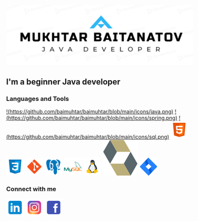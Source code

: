 [![Header](https://github.com/baimuhtar/baimuhtar/blob/main/assets/logo.png)](https://github.com/baimuhtar)

## I'm a beginner Java developer


### Languages and Tools
[!(https://github.com/baimuhtar/baimuhtar/blob/main/icons/java.png)](https://github.com/baimuhtar)
[!(https://github.com/baimuhtar/baimuhtar/blob/main/icons/spring.png)](https://github.com/baimuhtar)
[!(https://github.com/baimuhtar/baimuhtar/blob/main/icons/sql.png)](https://github.com/baimuhtar)
[![HTML](https://github.com/baimuhtar/baimuhtar/blob/main/icons/html.png)](https://github.com/baimuhtar)
[![CSS](https://github.com/baimuhtar/baimuhtar/blob/main/icons/css.png)](https://github.com/baimuhtar)
[![GIT](https://github.com/baimuhtar/baimuhtar/blob/main/icons/git.png)](https://github.com/baimuhtar)
[![PostgreSQL](https://github.com/baimuhtar/baimuhtar/blob/main/icons/postgre.png)](https://github.com/baimuhtar)
[![MySQL](https://github.com/baimuhtar/baimuhtar/blob/main/icons/mysql.png)](https://github.com/baimuhtar)
[![Linux](https://github.com/baimuhtar/baimuhtar/blob/main/icons/linux.png)](https://github.com/baimuhtar)
[![Hibernate](https://github.com/baimuhtar/baimuhtar/blob/main/icons/hibernate.svg)](https://github.com/baimuhtar)
[![Jira](https://github.com/baimuhtar/baimuhtar/blob/main/icons/jira.png)](https://github.com/baimuhtar)

### Connect with me
[![LinkedIn](https://github.com/baimuhtar/baimuhtar/blob/main/contact_icons/linkedin.png)](https://www.linkedin.com/in/mukhtar-baitanatov-a03978121/)
[![Instagram](https://github.com/baimuhtar/baimuhtar/blob/main/contact_icons/instagram.png)](https://www.instagram.com/baimuhtar/)
[![Facebook](https://github.com/baimuhtar/baimuhtar/blob/main/contact_icons/facebook.png)](https://www.facebook.com/mukhtar.baitanatov/)

